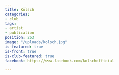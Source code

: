 ```yaml
---
title: Kölsch
categories:
- club
tags:
- artist
- publication
position: 263
image: "/uploads/kolsch.jpg"
is-featured: true
is-front: true
is-club-featured: true
facebook: https://www.facebook.com/kolschofficial

---
```


